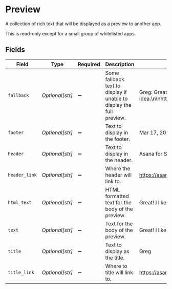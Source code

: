 # Preview

A collection of rich text that will be displayed as a preview to another app.

This is read-only except for a small group of whitelisted apps.


## Fields

| Field                                                                                  | Type                                                                                   | Required                                                                               | Description                                                                            | Example                                                                                |
| -------------------------------------------------------------------------------------- | -------------------------------------------------------------------------------------- | -------------------------------------------------------------------------------------- | -------------------------------------------------------------------------------------- | -------------------------------------------------------------------------------------- |
| `fallback`                                                                             | *Optional[str]*                                                                        | :heavy_minus_sign:                                                                     | Some fallback text to display if unable to display the full preview.                   | Greg: Great! I like this idea.\n\nhttps//a_company.slack.com/archives/ABCDEFG/12345678 |
| `footer`                                                                               | *Optional[str]*                                                                        | :heavy_minus_sign:                                                                     | Text to display in the footer.                                                         | Mar 17, 2019 1:25 PM                                                                   |
| `header`                                                                               | *Optional[str]*                                                                        | :heavy_minus_sign:                                                                     | Text to display in the header.                                                         | Asana for Slack                                                                        |
| `header_link`                                                                          | *Optional[str]*                                                                        | :heavy_minus_sign:                                                                     | Where the header will link to.                                                         | https://asana.comn/apps/slack                                                          |
| `html_text`                                                                            | *Optional[str]*                                                                        | :heavy_minus_sign:                                                                     | HTML formatted text for the body of the preview.                                       | <body>Great! I like this idea.</body>                                                  |
| `text`                                                                                 | *Optional[str]*                                                                        | :heavy_minus_sign:                                                                     | Text for the body of the preview.                                                      | Great! I like this idea.                                                               |
| `title`                                                                                | *Optional[str]*                                                                        | :heavy_minus_sign:                                                                     | Text to display as the title.                                                          | Greg                                                                                   |
| `title_link`                                                                           | *Optional[str]*                                                                        | :heavy_minus_sign:                                                                     | Where to title will link to.                                                           | https://asana.slack.com/archives/ABCDEFG/12345678                                      |